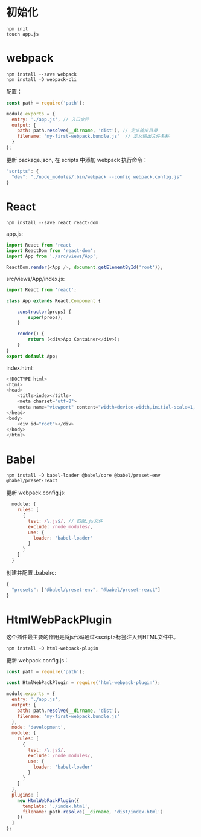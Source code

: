 # 初始化
```
npm init
touch app.js
```

# webpack
```
npm install --save webpack
npm install -D webpack-cli
```
配置：  
```js
const path = require('path');

module.exports = {
  entry: './app.js', // 入口文件
  output: {
    path: path.resolve(__dirname, 'dist'), // 定义输出目录
    filename: 'my-first-webpack.bundle.js'  // 定义输出文件名称
  }
};
```

更新 package.json, 在 scripts 中添加 webpack 执行命令：  
```js
"scripts": {
  "dev": "./node_modules/.bin/webpack --config webpack.config.js"
}
```

# React
```
npm install --save react react-dom
```
app.js:  
```js
import React from 'react
import ReactDom from 'react-dom';
import App from './src/views/App';

ReactDom.render(<App />, document.getElementById('root'));
```
src/views/App/index.js:  
```js
import React from 'react';

class App extends React.Component {

    constructor(props) {
        super(props);
    }

    render() {
        return (<div>App Container</div>);
    }
}
export default App;
```
index.html:  
```js
<!DOCTYPE html>
<html>
<head>
    <title>index</title>
    <meta charset="utf-8">
    <meta name="viewport" content="width=device-width,initial-scale=1, maximum-scale=1, minimum-scale=1, user-scalable=no">
</head>
<body>
    <div id="root"></div>
</body>
</html>
```

# Babel
```
npm install -D babel-loader @babel/core @babel/preset-env @babel/preset-react
```
更新 webpack.config.js:  
```js
  module: {
    rules: [
      {
        test: /\.js$/, // 匹配.js文件
        exclude: /node_modules/,
        use: {
          loader: 'babel-loader'
        }
      }
    ]
  }
```
创建并配置 .babelrc:  
```js
{
  "presets": ["@babel/preset-env", "@babel/preset-react"]
}
```

# HtmlWebPackPlugin
这个插件最主要的作用是将js代码通过\<script>标签注入到HTML文件中。  
```
npm install -D html-webpack-plugin
```
更新 webpack.config.js：  
```js
const path = require('path');

const HtmlWebPackPlugin = require('html-webpack-plugin');

module.exports = {
  entry: './app.js',
  output: {
    path: path.resolve(__dirname, 'dist'),
    filename: 'my-first-webpack.bundle.js'
  },
  mode: 'development',
  module: {
    rules: [
      {
        test: /\.js$/,
        exclude: /node_modules/,
        use: {
          loader: 'babel-loader'
        }
      }
    ]
  },
  plugins: [
    new HtmlWebPackPlugin({
      template: './index.html',
      filename: path.resolve(__dirname, 'dist/index.html')
    })
  ]
};
```
